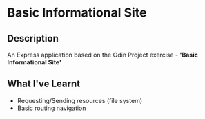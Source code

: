 # Basic Informational Site

## Description

An Express application based on the Odin Project exercise - **'Basic Informational Site'**

## What I've Learnt

- Requesting/Sending resources (file system)
- Basic routing navigation
